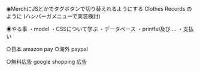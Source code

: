 ◉MerchにJSとかでタグボタンで切り替えれるようにする
Clothes Records
のように
(ハンバーガメニューで実装検討)

◉やる事
・model
・CSSについて学ぶ
・データベース
・printful及び....
・支払い

○日本
amazon pay
○海外
paypal

○無料広告
google shopping 広告

